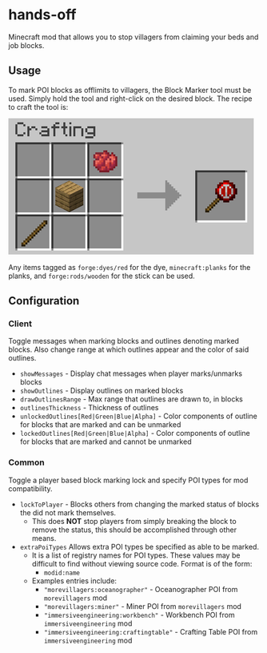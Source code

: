 # hands-off
Minecraft mod that allows you to stop villagers from claiming your beds and job blocks.

## Usage

To mark POI blocks as offlimits to villagers, the Block Marker tool must be used. Simply hold the tool and right-click on the desired block. The recipe to craft the tool is:

![Recipe](images/recipe.png)

Any items tagged as `forge:dyes/red` for the dye, `minecraft:planks` for the planks, and `forge:rods/wooden` for the stick can be used.

## Configuration

### Client

Toggle messages when marking blocks and outlines denoting marked blocks. Also change range at which outlines appear and the color of said outlines.

- `showMessages` - Display chat messages when player marks/unmarks blocks
- `showOutlines` - Display outlines on marked blocks
- `drawOutlinesRange` - Max range that outlines are drawn to, in blocks
- `outlinesThickness` - Thickness of outlines
- `unlockedOutlines[Red|Green|Blue|Alpha]` - Color components of outline for blocks that are marked and can be unmarked
- `lockedOutlines[Red|Green|Blue|Alpha]` - Color components of outline for blocks that are marked and cannot be unmarked

### Common

Toggle a player based block marking lock and specify POI types for mod compatibility.

- `lockToPlayer` - Blocks others from changing the marked status of blocks the did not mark themselves.
    - This does **NOT** stop players from simply breaking the block to remove the status, this should be accomplished through other means.
- `extraPoiTypes` Allows extra POI types be specified as able to be marked.
    - It is a list of registry names for POI types. These values may be difficult to find without viewing source code. Format is of the form:
        - `modid:name`
    - Examples entries include:
        - `"morevillagers:oceanographer"` - Oceanographer POI from `morevillagers` mod
        - `"morevillagers:miner"` - Miner POI from `morevillagers` mod
        - `"immersiveengineering:workbench"` - Workbench POI from `immersiveengineering` mod
        - `"immersiveengineering:craftingtable"` - Crafting Table POI from `immersiveengineering` mod